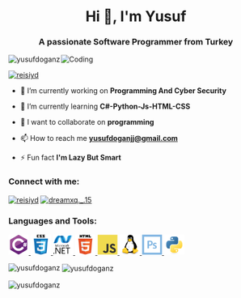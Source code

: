 <h1 align="center">Hi 👋, I'm Yusuf</h1>
<h3 align="center">A passionate Software Programmer from Turkey</h3>
<img align="right" alt="Coding" width="400" src="https://cdn.dribbble.com/users/1162077/screenshots/3848914/programmer.gif">

<p align="left"> <img src="https://komarev.com/ghpvc/?username=yusufdoganz&label=Profile%20views&color=0e75b6&style=flat" alt="yusufdoganz" /> </p>

<p align="left"> <a href="https://twitter.com/reisiyd" target="blank"><img src="https://img.shields.io/twitter/follow/reisiyd?logo=twitter&style=for-the-badge" alt="reisiyd" /></a> </p>

- 🔭 I’m currently working on **Programming And Cyber Security**

- 🌱 I’m currently learning **C#-Python-Js-HTML-CSS**

- 👯 I want to collaborate on **programming**

- 📫 How to reach me **yusufdoganjj@gmail.com**

- ⚡ Fun fact **I'm Lazy But Smart**

<h3 align="left">Connect with me:</h3>
<p align="left">
<a href="https://twitter.com/reisiyd" target="blank"><img align="center" src="https://raw.githubusercontent.com/rahuldkjain/github-profile-readme-generator/master/src/images/icons/Social/twitter.svg" alt="reisiyd" height="30" width="40" /></a>
<a href="https://instagram.com/dreamxq._.15" target="blank"><img align="center" src="https://raw.githubusercontent.com/rahuldkjain/github-profile-readme-generator/master/src/images/icons/Social/instagram.svg" alt="dreamxq._.15" height="30" width="40" /></a>
</p>

<h3 align="left">Languages and Tools:</h3>
<p align="left"> <a href="https://www.w3schools.com/cs/" target="_blank" rel="noreferrer"> <img src="https://raw.githubusercontent.com/devicons/devicon/master/icons/csharp/csharp-original.svg" alt="csharp" width="40" height="40"/> </a> <a href="https://www.w3schools.com/css/" target="_blank" rel="noreferrer"> <img src="https://raw.githubusercontent.com/devicons/devicon/master/icons/css3/css3-original-wordmark.svg" alt="css3" width="40" height="40"/> </a> <a href="https://dotnet.microsoft.com/" target="_blank" rel="noreferrer"> <img src="https://raw.githubusercontent.com/devicons/devicon/master/icons/dot-net/dot-net-original-wordmark.svg" alt="dotnet" width="40" height="40"/> </a> <a href="https://www.w3.org/html/" target="_blank" rel="noreferrer"> <img src="https://raw.githubusercontent.com/devicons/devicon/master/icons/html5/html5-original-wordmark.svg" alt="html5" width="40" height="40"/> </a> <a href="https://developer.mozilla.org/en-US/docs/Web/JavaScript" target="_blank" rel="noreferrer"> <img src="https://raw.githubusercontent.com/devicons/devicon/master/icons/javascript/javascript-original.svg" alt="javascript" width="40" height="40"/> </a> <a href="https://www.linux.org/" target="_blank" rel="noreferrer"> <img src="https://raw.githubusercontent.com/devicons/devicon/master/icons/linux/linux-original.svg" alt="linux" width="40" height="40"/> </a> <a href="https://www.photoshop.com/en" target="_blank" rel="noreferrer"> <img src="https://raw.githubusercontent.com/devicons/devicon/master/icons/photoshop/photoshop-line.svg" alt="photoshop" width="40" height="40"/> </a> <a href="https://www.python.org" target="_blank" rel="noreferrer"> <img src="https://raw.githubusercontent.com/devicons/devicon/master/icons/python/python-original.svg" alt="python" width="40" height="40"/> </a> </p>

<p><img align="left" src="https://github-readme-stats.vercel.app/api/top-langs?username=yusufdoganz&show_icons=true&locale=en&layout=compact" alt="yusufdoganz" /></p>

<p>&nbsp;<img align="center" src="https://github-readme-stats.vercel.app/api?username=yusufdoganz&show_icons=true&locale=en" alt="yusufdoganz" /></p>

<p><img align="center" src="https://github-readme-streak-stats.herokuapp.com/?user=yusufdoganz&" alt="yusufdoganz" /></p>
